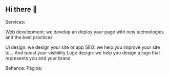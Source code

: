 ## Hi there 👋

<!--

**Here are some ideas to get you started:**

🙋‍♀️ A short introduction - what is your organization all about?
🌈 Contribution guidelines - how can the community get involved?
👩‍💻 Useful resources - where can the community find your docs? Is there anything else the community should know?
🍿 Fun facts - what does your team eat for breakfast?
🧙 Remember, you can do mighty things with the power of [Markdown](https://docs.github.com/github/writing-on-github/getting-started-with-writing-and-formatting-on-github/basic-writing-and-formatting-syntax)
-->

Services: 

Web development: we develop an deploy your page with new technologies and the best practices

Ui design: we design your site or app 
SEO: we help you improve your site to... And boost your visibility 
Logo design: we help you design a logo that represents you and your brand


Behance:
Página: 
